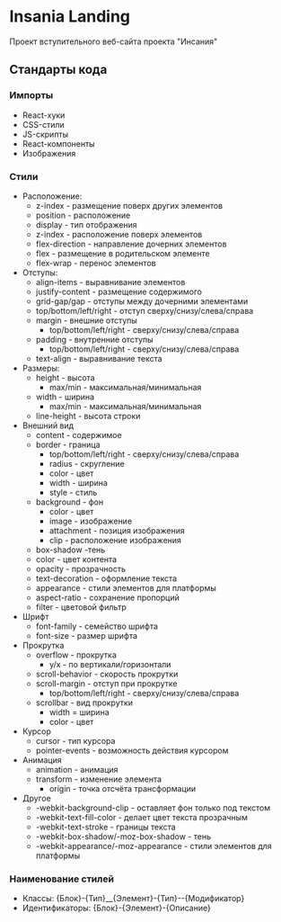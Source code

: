 ﻿# Insania Landing
Проект вступительного веб-сайта проекта "Инсания"

## Стандарты кода

### Импорты
* React-хуки
* CSS-стили
* JS-скрипты
* React-компоненты
* Изображения

### Стили
* Расположение:
	* z-index - размещение поверх других элементов
	* position - расположение
	* display - тип отображения
	* z-index - расположение поверх элементов
	* flex-direction - направление дочерних элементов
	* flex - размещение в родительском элементе
	* flex-wrap - перенос элементов
* Отступы:
	* align-items - выравнивание элементов
	* justify-content - размещение содержимого
	* grid-gap/gap - отступы между дочерними элементами
	* top/bottom/left/right - отступ сверху/снизу/слева/справа
	* margin - внешние отступы
		* top/bottom/left/right - сверху/снизу/слева/справа
	* padding - внутренние отступы
		* top/bottom/left/right - сверху/снизу/слева/справа
	* text-align - выравнивание текста
* Размеры:
	* height - высота
		* max/min - максимальная/минимальная
	* width - ширина
		* max/min - максимальная/минимальная
	* line-height - высота строки
* Внешний вид
	* content - содержимое
	* border - граница
		* top/bottom/left/right - сверху/снизу/слева/справа
		* radius - скругление
		* color - цвет
		* width - ширина
		* style - стиль
	* background - фон
		* color - цвет
		* image - изображение
		* attachment - позиция изображения
		* clip - расположение изображения
	* box-shadow -тень
	* color - цвет контента
	* opacity - прозрачность
	* text-decoration - оформление текста
	* appearance - стили элементов для платформы
	* aspect-ratio - сохранение пропорций
	* filter - цветовой фильтр
* Шрифт
	* font-family - семейство шрифта
	* font-size - размер шрифта
* Прокрутка
	* overflow - прокрутка
		* y/x - по вертикали/горизонтали
	* scroll-behavior - скорость прокрутки
	* scroll-margin - отступ при прокрутке
		* top/bottom/left/right - сверху/снизу/слева/справа
	* scrollbar - вид прокрутки
		* width = ширина
		* color - цвет
* Курсор
	* cursor - тип курсора
	* pointer-events - возможность действия курсором
* Анимация
	* animation - анимация
	* transform - изменение элемента
		* origin - точка отсчёта трансформации
* Другое
	* -webkit-background-clip - оставляет фон только под текстом
	* -webkit-text-fill-color - делает цвет текста прозрачным
	* -webkit-text-stroke - границы текста
	* -webkit-box-shadow/-moz-box-shadow - тень
	* -webkit-appearance/-moz-appearance - стили элементов для платформы

### Наименование стилей
* Классы: {Блок}-{Тип}__{Элемент}-{Тип}--{Модификатор}
* Идентификаторы: {Блок}-{Элемент}-{Описание}